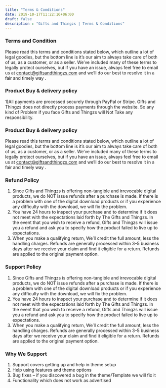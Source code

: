 ```yaml
---
title: "Terms & Conditions"
date: 2019-10-17T11:22:16+06:00
draft: false
description : "Gifts and Thingzs | Terms & Conditions"
---
```


### Terms and Condition

Please read this terms and conditions stated below, which outline a lot of legal goodies, but the bottom line is it’s our aim to always take care of both of us, as a customer, or as a seller. We’ve included many of these terms to legally protect ourselves, but if you have an issue, always feel free to email us at contact@giftsandthingzs.com and we’ll do our best to resolve it in a fair and timely way .

### Product Buy & delivery policy

1)All payments are processed securely through PayPal or Stripe. Gifts and Thingzs does not directly process payments through the website. So any kind of Problem if you face Gifts and Thingzs will Not Take any responsibility.

### Product Buy & delivery policy

Please read this terms and conditions stated below, which outline a lot of legal goodies, but the bottom line is it’s our aim to always take care of both of us, as a customer, or as a seller. We’ve included many of these terms to legally protect ourselves, but if you have an issue, always feel free to email us at contact@giftsandthingzs.com and we’ll do our best to resolve it in a fair and timely way .

### Refund Policy

1) Since Gifts and Thingzs is offering non-tangible and irrevocable digital products, we do NOT issue refunds after a purchase is made. If there is a problem with one of the digital download products or if you experience any difficulty with the download, we will fix the problem.
2) You have 24 hours to inspect your purchase and to determine if it does not meet with the expectations laid forth by The Gifts and Thingzs. In the event that you wish to receive a refund, Gifts and Thingzs will issue you a refund and ask you to specify how the product failed to live up to expectations.
3) When you make a qualifying return, We’ll credit the full amount, less the handling charges. Refunds are generally processed within 3–5 business days after we receive your claim and find it eligible for a return. Refunds are applied to the original payment option.

### Support Policy

1) Since Gifts and Thingzs is offering non-tangible and irrevocable digital products, we do NOT issue refunds after a purchase is made. If there is a problem with one of the digital download products or if you experience any difficulty with the download, we will fix the problem.
2) You have 24 hours to inspect your purchase and to determine if it does not meet with the expectations laid forth by The Gifts and Thingzs. In the event that you wish to receive a refund, Gifts and Thingzs will issue you a refund and ask you to specify how the product failed to live up to expectations.
3) When you make a qualifying return, We’ll credit the full amount, less the handling charges. Refunds are generally processed within 3–5 business days after we receive your claim and find it eligible for a return. Refunds are applied to the original payment option.

### Why We Support

1. Support covers getting up and help in theme setup
2. Help using features and theme options
3. Bug fixes – if you discovered a bug in the theme/Template we will fix it
4. Functionality which does not work as advertised
